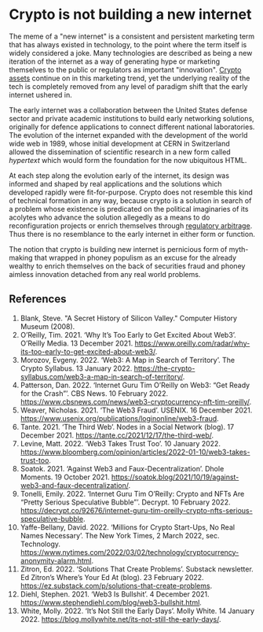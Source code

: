 # Crypto is not building a new internet

The meme of a "new internet" is a consistent and persistent marketing term that has always existed in technology, to the point where the term itself is widely considered a joke. Many technologies are described as being a new iteration of the internet as a way of generating hype or marketing themselves to the public or regulators as important "innovation". [Crypto assets](../concepts/cryptoasset.md) continue on in this marketing trend, yet the underlying reality of the tech is completely removed from any level of paradigm shift that the early internet ushered in.

The early internet was a collaboration between the United States defense sector and private academic institutions to build early networking solutions, originally for defence applications to connect different national laboratories. The evolution of the internet expanded with the development of the world wide web in 1989, whose initial development at CERN in Switzerland allowed the dissemination of scientific research in a new form called *hypertext* which would form the foundation for the now ubiquitous HTML.

At each step along the evolution early of the internet, its design was informed and shaped by real applications and the solutions which developed rapidly were fit-for-purpose. Crypto does not resemble this kind of technical formation in any way, because crypto is a solution in search of a problem whose existence is predicated on the political imaginaries of its acolytes who advance the solution allegedly as a means to do reconfiguration projects or enrich themselves through [regulatory arbitrage](../concepts/regulatory-arbitrage.md). Thus there is no resemblance to the early internet in either form or function. 

The notion that crypto is building new internet is pernicious form of myth-making that wrapped in phoney populism as an excuse for the already wealthy to enrich themselves on the back of securities fraud and phoney aimless innovation detached from any real world problems.

## References
1. Blank, Steve. "A Secret History of Silicon Valley." Computer History Museum (2008).
1. O’Reilly, Tim. 2021. ‘Why It’s Too Early to Get Excited About Web3’. O’Reilly Media. 13 December 2021. https://www.oreilly.com/radar/why-its-too-early-to-get-excited-about-web3/.
1. Morozov, Evgeny. 2022. ‘Web3: A Map in Search of Territory’. The Crypto Syllabus. 13 January 2022. https://the-crypto-syllabus.com/web3-a-map-in-search-of-territory/.
1. Patterson, Dan. 2022. ‘Internet Guru Tim O’Reilly on Web3: “Get Ready for the Crash”’. CBS News. 10 February 2022. https://www.cbsnews.com/news/web3-cryptocurrency-nft-tim-oreilly/.
1. Weaver, Nicholas. 2021. ‘The Web3 Fraud’. USENIX. 16 December 2021. https://www.usenix.org/publications/loginonline/web3-fraud.
1. Tante. 2021. ‘The Third Web’. Nodes in a Social Network (blog). 17 December 2021. https://tante.cc/2021/12/17/the-third-web/.
1. Levine, Matt. 2022. ‘Web3 Takes Trust Too’. 10 January 2022. https://www.bloomberg.com/opinion/articles/2022-01-10/web3-takes-trust-too.
1. Soatok. 2021. ‘Against Web3 and Faux-Decentralization’. Dhole Moments. 19 October 2021. https://soatok.blog/2021/10/19/against-web3-and-faux-decentralization/.
1. Tonelli, Emily. 2022. ‘Internet Guru Tim O’Reilly: Crypto and NFTs Are “Pretty Serious Speculative Bubble”’. Decrypt. 10 February 2022. https://decrypt.co/92676/internet-guru-tim-oreilly-crypto-nfts-serious-speculative-bubble.
1. Yaffe-Bellany, David. 2022. ‘Millions for Crypto Start-Ups, No Real Names Necessary’. The New York Times, 2 March 2022, sec. Technology. https://www.nytimes.com/2022/03/02/technology/cryptocurrency-anonymity-alarm.html.
1. Zitron, Ed. 2022. ‘Solutions That Create Problems’. Substack newsletter. Ed Zitron’s Where’s Your Ed At (blog). 23 February 2022. https://ez.substack.com/p/solutions-that-create-problems.
1. Diehl, Stephen. 2021. ‘Web3 Is Bullshit’. 4 December 2021. https://www.stephendiehl.com/blog/web3-bullshit.html.
1. White, Molly. 2022. ‘It’s Not Still the Early Days’. Molly White. 14 January 2022. https://blog.mollywhite.net/its-not-still-the-early-days/.
